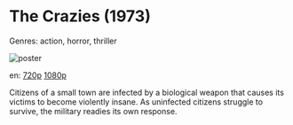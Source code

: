 # The Crazies (1973)

Genres: action, horror, thriller

![poster](http://image.tmdb.org/t/p/w500/uSLV1aooAZiMMaFkxfV98ZuK1kN.jpg)

en:
  [720p](magnet:?xt=urn:btih:8D926253A7A812A0C302D0DD7D5A3800384815C7&tr=udp://glotorrents.pw:6969/announce&tr=udp://tracker.opentrackr.org:1337/announce&tr=udp://torrent.gresille.org:80/announce&tr=udp://tracker.openbittorrent.com:80&tr=udp://tracker.coppersurfer.tk:6969&tr=udp://tracker.leechers-paradise.org:6969&tr=udp://p4p.arenabg.ch:1337&tr=udp://tracker.internetwarriors.net:1337)
  [1080p](magnet:?xt=urn:btih:D73463AD8FAB3A75B199BA09D5F0C24ADFED7857&tr=udp://glotorrents.pw:6969/announce&tr=udp://tracker.opentrackr.org:1337/announce&tr=udp://torrent.gresille.org:80/announce&tr=udp://tracker.openbittorrent.com:80&tr=udp://tracker.coppersurfer.tk:6969&tr=udp://tracker.leechers-paradise.org:6969&tr=udp://p4p.arenabg.ch:1337&tr=udp://tracker.internetwarriors.net:1337)
  


Citizens of a small town are infected by a biological weapon that causes its victims to become violently insane. As uninfected citizens struggle to survive, the military readies its own response.